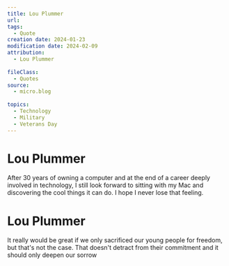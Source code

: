 ```yaml
---
title: Lou Plummer
url: 
tags:
  - Quote
creation date: 2024-01-23
modification date: 2024-02-09
attribution:
  - Lou Plummer
 
fileClass:
  - Quotes
source:
  - micro.blog
 
topics:
  - Technology
  - Military
  - Veterans Day
---
```


# Lou Plummer

After 30 years of owning a computer and at the end of a career deeply involved in technology, I still look forward to sitting with my Mac and discovering the cool things it can do. I hope I never lose that feeling.

# Lou Plummer

It really would be great if we only sacrificed our young people for freedom, but that's not the case. That doesn't detract from their commitment and it should only deepen our sorrow
